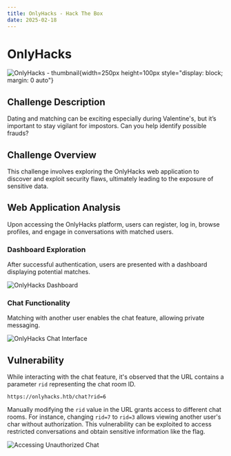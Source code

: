 ```yaml
---
title: OnlyHacks - Hack The Box
date: 2025-02-18
---
```


<script setup>
    import ChallengeCard from "../../../../../.vitepress/components/ChallengeCard.vue";
</script>

# OnlyHacks

![OnlyHacks - thumbnail](/ctf/hack-the-box/challenges/web/onlyhacks/thumbnail.png){width=250px height=100px style="display: block; margin: 0 auto"}

## Challenge Description

Dating and matching can be exciting especially during Valentine's, but it’s important to stay vigilant for impostors.
Can you help identify possible frauds?

## Challenge Overview

This challenge involves exploring the OnlyHacks web application to discover and exploit security flaws, ultimately
leading to the exposure of sensitive data.

## Web Application Analysis

Upon accessing the OnlyHacks platform, users can register, log in, browse profiles, and engage in conversations with
matched users.

### Dashboard Exploration

After successful authentication, users are presented with a dashboard displaying potential matches.

![OnlyHacks Dashboard](/ctf/hack-the-box/challenges/web/onlyhacks/dashboard.png)

### Chat Functionality

Matching with another user enables the chat feature, allowing private messaging.

![OnlyHacks Chat Interface](/ctf/hack-the-box/challenges/web/onlyhacks/chat.png)

## Vulnerability

While interacting with the chat feature, it's observed that the URL contains a parameter `rid` representing the chat
room ID.

```
https://onlyhacks.htb/chat?rid=6
```

Manually modifying the `rid` value in the URL grants access to different chat rooms. For instance, changing `rid=7` to
`rid=3` allows viewing another user's char without authorization. This vulnerability can be exploited to access
restricted conversations and obtain sensitive information like the flag.

![Accessing Unauthorized Chat](/ctf/hack-the-box/challenges/web/onlyhacks/flag.png)

<ChallengeCard
    challengeType="web"
    challengeName="OnlyHacks"
    htbCardLink="https://www.hackthebox.com/achievement/challenge/585215/860"
/>
